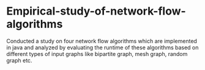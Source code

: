 # Empirical-study-of-network-flow-algorithms
 Conducted a study on four network flow algorithms which are implemented in java and analyzed by evaluating the runtime of these algorithms based on different types of input graphs like bipartite graph, mesh graph, random graph etc.               
